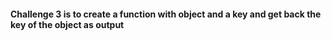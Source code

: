 #### Challenge 3 is to create a function with object and a key and get back the key of the object as output
